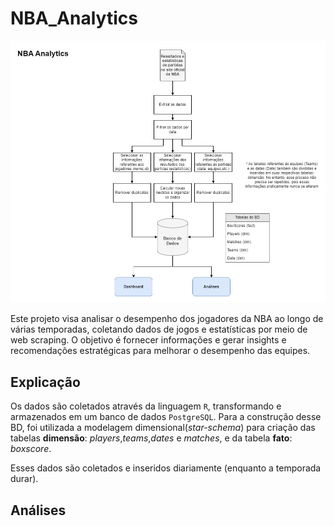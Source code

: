 # NBA_Analytics

![pipeline](https://github.com/viniciusbelchior0/NBA_Analytics/blob/main/references/diagrama_nba-analytics.png)

Este projeto visa analisar o desempenho dos jogadores da NBA ao longo de várias temporadas, coletando dados de jogos e estatísticas por meio de web scraping. O objetivo é fornecer informações e gerar insights e recomendações estratégicas para melhorar o desempenho das equipes.

## Explicação

Os dados são coletados através da linguagem `R`, transformando e armazenados em um banco de dados `PostgreSQL`. Para a construção desse BD, foi utilizada a modelagem dimensional(*star-schema*) para criação das tabelas **dimensão**: *players*,*teams*,*dates* e *matches*, e da tabela **fato**: *boxscore*.

Esses dados são coletados e inseridos diariamente (enquanto a temporada durar).

## Análises
